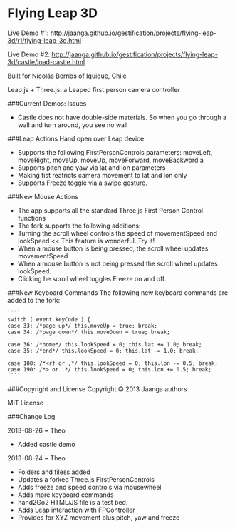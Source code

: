 Flying Leap 3D
==============

Live Demo #1: http://jaanga.github.io/gestification/projects/flying-leap-3d/r1/flying-leap-3d.html

Live Demo #2: http://jaanga.github.io/gestification/projects/flying-leap-3d/castle/load-castle.html

Built for Nicolás Berríos of Iquique, Chile

Leap.js + Three.js: a Leaped first person camera controller

###Current Demos: Issues
* Castle does not have double-side materials. So when you go through a wall and turn around, you see no wall


###Leap Actions
Hand open over Leap device:
* Supports the following FirstPersonControls parameters: moveLeft, moveRight, moveUp, moveUp, moveForward, moveBackword a
* Supports pitch and yaw via lat and lon parameters
* Making fist reatricts camera movement to lat and lon only
* Supports Freeze toggle via a swipe gesture.

###New Mouse Actions
* The app supports all the standard Three.js First Person Control functions
* The fork supports the following additions:
* Turning the scroll wheel controls the speed of movementSpeed and lookSpeed << This feature is wonderful. Try it!
* When a mouse button is being pressed, the scroll wheel updates movementSpeed
* When a mouse button is not being pressed the scroll wheel updates lookSpeed.
* Clicking he scroll wheel toggles Freeze on and off.

###New Keyboard Commands
	The following new keyboard commands are added to the fork:
	
	````
	switch ( event.keyCode ) {
	case 33: /*page up*/ this.moveUp = true; break;
	case 34: /*page down*/ this.moveDown = true; break;
	
	case 36: /*home*/ this.lookSpeed = 0; this.lat += 1.0; break;
	case 35: /*end*/ this.lookSpeed = 0; this.lat -= 1.0; break;	

	case 188: /*<rf or ,*/ this.lookSpeed = 0; this.lon -= 0.5; break;
	case 190: /*> or .*/ this.lookSpeed = 0; this.lon += 0.5; break;	
	````

###Copyright and License
Copyright &copy; 2013 Jaanga authors

MIT License

###Change Log

2013-08-26 ~ Theo
* Added castle demo

2013-08-24 ~ Theo
* Folders and filess added
* Updates a forked Three.js FirstPersonControls
* Adds freeze and speed controls via mousewheel
* Adds more keyboard commands
* hand2Go2 HTML/JS file is a test bed.
* Adds Leap interaction with FPController
* Provides for XYZ movement plus pitch, yaw and freeze



